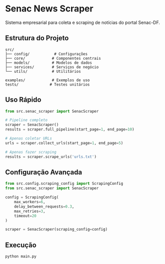 # Senac News Scraper

Sistema empresarial para coleta e scraping de notícias do portal Senac-DF.

## Estrutura do Projeto

```
src/
├── config/           # Configurações
├── core/            # Componentes centrais
├── models/          # Modelos de dados
├── services/        # Serviços de negócio
└── utils/           # Utilitários

examples/            # Exemplos de uso
tests/              # Testes unitários
```

## Uso Rápido

```python
from src.senac_scraper import SenacScraper

# Pipeline completo
scraper = SenacScraper()
results = scraper.full_pipeline(start_page=1, end_page=10)

# Apenas coletar URLs
urls = scraper.collect_urls(start_page=1, end_page=5)

# Apenas fazer scraping
results = scraper.scrape_urls('urls.txt')
```

## Configuração Avançada

```python
from src.config.scraping_config import ScrapingConfig
from src.senac_scraper import SenacScraper

config = ScrapingConfig(
    max_workers=6,
    delay_between_requests=0.3,
    max_retries=3,
    timeout=20
)

scraper = SenacScraper(scraping_config=config)
```

## Execução

```bash
python main.py
```